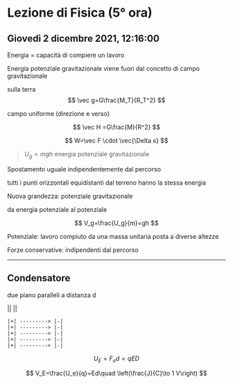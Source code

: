 # Lezione di Fisica (5° ora)
## Giovedì 2 dicembre 2021, 12:16:00

Energia = capacità di compiere un lavoro


Energia potenziale gravitazionale
viene fuori dal concetto di campo gravitazionale

sulla terra
$$
\vec g=G\frac{M_T}{R_T^2}
$$

campo uniforme (direzione e verso)


$$
\vec H =G\frac{M}{R^2}
$$



$$
W=\vec F \cdot \vec{\Delta s}
$$

> $U_g=mgh$
> energia potenziale gravitazionale


Spostamento uguale indipendentemente dal percorso


tutti i punti orizzontali equidistanti dal terreno hanno la stessa energia


Nuova grandezza: potenziale gravitazionale


da energia potenziale al potenziale


$$
V_g=\frac{U_g}{m}=gh
$$


Potenziale: lavoro compiuto da una massa unitaria posta a diverse altezze



Forze conservative: indipendenti dal percorso

---

## Condensatore

due piano paralleli a distanza d



||   || 




	|+| ---------> |-|
	|+| ---------> |-|
	|+| ---------> |-|
	|+| ---------> |-|
	|+| ---------> |-|



$$
U_E=F_ed=qED
$$


$$
V_E=\frac{U_e}{q}=Ed\quad \left(\frac{J}{C}\to 1 V\right)
$$
<!--stackedit_data:
eyJoaXN0b3J5IjpbLTE4NTY1NTYwMDQsLTE1MzE1NzU2NDAsLT
U1NTA0NTQyMiwtMTIyMDcxMzQ4N119
-->
